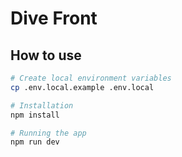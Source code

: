 # Dive Front

## How to use

```bash
# Create local environment variables
cp .env.local.example .env.local

# Installation
npm install

# Running the app
npm run dev
```

